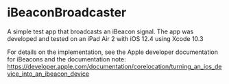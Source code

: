 # iBeaconBroadcaster

A simple test app that broadcasts an iBeacon signal.  The app was developed and
tested on an iPad Air 2 with iOS 12.4 using Xcode 10.3

For details on the implementation, see the Apple developer documentation for
iBeacons and the documentation note:
https://developer.apple.com/documentation/corelocation/turning_an_ios_device_into_an_ibeacon_device
